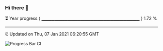 ### Hi there 👋

⏳ Year progress { ▁▁▁▁▁▁▁▁▁▁▁▁▁▁▁▁▁▁▁▁▁▁▁▁▁▁▁▁▁▁ } 1.72 %

---

⏰ Updated on Thu, 07 Jan 2021 06:20:55 GMT

![Progress Bar CI](https://github.com/liununu/liununu/workflows/Progress%20Bar%20CI/badge.svg)
